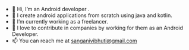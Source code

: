 - 👋 Hi, I’m an Android developer .
- 👀 I create android applications from scratch using java and kotlin.
- 🌱 I’m currently working as a freelancer.
- 💞️ I love to contribute in companies by working for them as an Android Developer.
- 📫 You can reach me at sanganivibhuti@gmail.com
